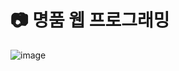 # :camera: 명품 웹 프로그래밍
![image](https://user-images.githubusercontent.com/58512335/128809905-f4e7b726-6996-486b-82bb-d1f818886fbd.png)
